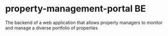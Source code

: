 # property-management-portal BE
The backend of a web application that allows property managers to monitor and manage a diverse portfolio of properties
